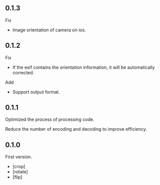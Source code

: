 ## 0.1.3

Fix

- Image orientation of camera on ios.

## 0.1.2

Fix

- If the exif contains the orientation information, it will be automatically corrected.

Add

- Support output format.

## 0.1.1

Optimized the process of processing code.

Reduce the number of encoding and decoding to improve efficiency.

## 0.1.0

First version.

- [crop]
- [rotate]
- [flip]

